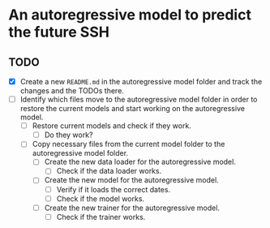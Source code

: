 # An autoregressive model to predict the future SSH

## TODO

- [x] Create a new `README.md` in the autoregressive model folder and track the changes and the TODOs there.
- [ ] Identify which files move to the autoregressive model folder in order to restore the current models and start working on the autoregressive model.
  - [ ] Restore current models and check if they work.
    - [ ] Do they work?
  - [ ] Copy necessary files from the current model folder to the autoregressive model folder.
    - [ ] Create the new data loader for the autoregressive model.
      - [ ] Check if the data loader works.
    - [ ] Create the new model for the autoregressive model.
      - [ ] Verify if it loads the correct dates.
      - [ ] Check if the model works.
    - [ ] Create the new trainer for the autoregressive model.
      - [ ] Check if the trainer works.
